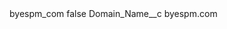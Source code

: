 <?xml version="1.0" encoding="UTF-8"?>
<CustomMetadata xmlns="http://soap.sforce.com/2006/04/metadata" xmlns:xsi="http://www.w3.org/2001/XMLSchema-instance" xmlns:xsd="http://www.w3.org/2001/XMLSchema">
    <label>byespm_com</label>
    <protected>false</protected>
    <values>
        <field>Domain_Name__c</field>
        <value xsi:type="xsd:string">byespm.com</value>
    </values>
</CustomMetadata>
